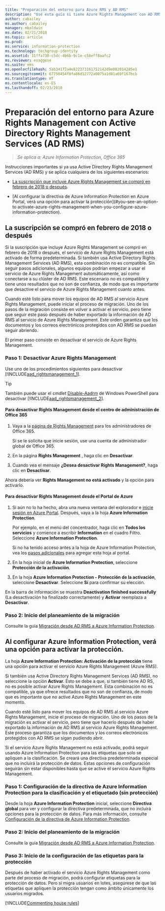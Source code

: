 ```yaml
---
title: "Preparación del entorno para Azure RMS y AD RMS"
description: "Use esta guía si tiene Azure Rights Management con AD RMS implementado."
author: cabailey
ms.author: cabailey
manager: mbaldwin
ms.date: 02/21/2018
ms.topic: article
ms.prod: 
ms.service: information-protection
ms.technology: techgroup-identity
ms.assetid: 11ffa730-c5dc-4b6b-9c1e-c58eff8aafc2
ms.reviewer: esaggese
ms.suite: ems
ms.openlocfilehash: 5ab34172a4e822373161752142d9e082014285e1
ms.sourcegitcommit: 67750454f8fa86d12772a0075a1d01a69f167bcb
ms.translationtype: HT
ms.contentlocale: es-ES
ms.lasthandoff: 02/23/2018
---
```

# <a name="preparing-the-environment-for-azure-rights-management-when-you-also-have-active-directory-rights-management-services-ad-rms"></a>Preparación del entorno para Azure Rights Management con Active Directory Rights Management Services (AD RMS)

>*Se aplica a: Azure Information Protection, Office 365*

Instrucciones importantes si ya usa Active Directory Rights Management Services (AD RMS) y se aplica cualquiera de los siguientes escenarios:

- [La suscripción que incluye Azure Rights Management se compró en febrero de 2018 o después](#your-subscription-was-purchased-during-or-after-february-2018).

- [Al configurar la directiva de Azure Information Protection en Azure Portal, verá una opción para activar la protección](#you-see-an-option-to activate-azure-rights-management-when-you-configure-azure-information-protection).

## <a name="your-subscription-was-purchased-during-or-after-february-2018"></a>La suscripción se compró en febrero de 2018 o después

Si la suscripción que incluye Azure Rights Management se compró en febrero de 2018 o después, el servicio de Azure Rights Management está activado de forma predeterminada. Si también usa Active Directory Rights Management Services (AD RMS), esta combinación no es compatible. Sin seguir pasos adicionales, algunos equipos podrían empezar a usar el servicio de Azure Rights Management automáticamente, así como conectarse a su clúster de AD RMS. Este escenario no es compatible y tiene unos resultados que no son de confianza, de modo que es importante que desactive el servicio de Azure Rights Management cuanto antes. 

Cuando esté listo para mover los equipos de AD RMS al servicio Azure Rights Management, puede iniciar el proceso de migración. Uno de los pasos de la migración consiste en volver a activar el servicio, pero tiene que seguir este paso después de haber exportado la información de AD RMS al servicio de Azure Rights Management. Este orden garantiza que los documentos y los correos electrónicos protegidos con AD RMS se puedan seguir abriendo.

El primer paso consiste en desactivar el servicio de Azure Rights Management.

### <a name="step-1-deactivate-azure-rights-management"></a>Paso 1: Desactivar Azure Rights Management
Use uno de los procedimientos siguientes para desactivar [!INCLUDE[aad_rightsmanagement_1](../includes/aad_rightsmanagement_1_md.md)].

> [!TIP]
> También puede usar el cmdlet [Disable-Aadrm](http://msdn.microsoft.com/library/windowsazure/dn629422.aspx) de Windows PowerShell para desactivar [!INCLUDE[aad_rightsmanagement_2](../includes/aad_rightsmanagement_2_md.md)].

#### <a name="to-deactivate-rights-management-from-the-office-365-admin-center"></a>Para desactivar Rights Management desde el centro de administración de Office 365

1. Vaya a la [página de Rights Management](https://account.activedirectory.windowsazure.com/RmsOnline/Manage.aspx) para los administradores de Office 365.
    
    Si se le solicita que inicie sesión, use una cuenta de administrador global de Office 365.

2. En la página **Rights Management** , haga clic en **Desactivar**.

3.  Cuando vea el mensaje **¿Desea desactivar Rights Management?**, haga clic en **Desactivar**.

Ahora debería ver **Rights Management no está activado** y la opción para activarlo.

#### <a name="to-deactivate-rights-management-from-the-azure-portal"></a>Para desactivar Rights Management desde el Portal de Azure

1. Si aún no lo ha hecho, abra una nueva ventana del explorador e [inicie sesión en Azure Portal](configure-policy.md#signing-in-to-the-azure-portal). Después, vaya a la hoja **Azure Information Protection**.
    
    Por ejemplo, en el menú del concentrador, haga clic en **Todos los servicios** y comience a escribir **Information** en el cuadro Filtro. Seleccione **Azure Information Protection**.
    
    Si no ha tenido acceso antes a la hoja de Azure Information Protection, vea los [pasos adicionales](configure-policy.md#to-access-the-azure-information-protection-blade-for-the-first-time) para agregar esta hoja al portal.

2. En la hoja inicial de **Azure Information Protection**, seleccione **Protección de la activación**. 

3.  En la hoja **Azure Information Protection - Protección de la activación**, seleccione **Desactivar**. Seleccione **Sí** para confirmar su elección.

En la barra de información se muestra **Deactivation finished successfully** (La desactivación ha finalizado correctamente) y **Activar** reemplaza a **Desactivar**. 

### <a name="step-2-start-planning-for-migration"></a>Paso 2: Inicio del planeamiento de la migración

Consulte la guía [Migración desde AD RMS a Azure Information Protection](../plan-design/migrate-from-ad-rms-to-azure-rms.md).

## <a name="you-see-an-option-to-activate-protection-when-you-configure-azure-information-protection"></a>Al configurar Azure Information Protection, verá una opción para activar la protección.

La hoja **Azure Information Protection: Activación de la protección** tiene una opción para activar el servicio Azure Rights Management (Azure RMS).  

Si también usa Active Directory Rights Management Services (AD RMS), no seleccione la opción **Activar**. Esto se debe a que, si también tiene AD RS, no es posible activar Azure Rights Management. Esta combinación no es compatible, ya que ofrece resultados que no son de confianza, de modo que es importante que no active Azure Rights Management en este momento.  

Cuando esté listo para mover los equipos de AD RMS al servicio Azure Rights Management, inicie el proceso de migración. Uno de los pasos de la migración es activar el servicio, pero tiene que hacerlo después de haber exportado la información de AD RMS al servicio Azure Rights Management. Este proceso garantiza que los documentos y los correos electrónicos protegidos con AD RMS se sigan pudiendo abrir. 

Si el servicio Azure Rights Management no está activado, podrá seguir usando Azure Information Protection para las etiquetas que solo se apliquen a la clasificación. Se creará una directiva predeterminada especial que no incluirá la protección de datos. Estas opciones de configuración seguirán sin estar disponibles hasta que se active el servicio Azure Rights Management.

### <a name="step-1-configure-your-azure-information-protection-policy-for-classification-and-labeling---without-protection"></a>Paso 1: Configuración de la directiva de Azure Information Protection para la clasificación y el etiquetado (sin protección)

Desde la hoja **Azure Information Protection** inicial, seleccione **Directiva global** para ver y configurar la directiva predeterminada, que no incluirá opciones para la protección de datos. Para más información, consulte [Configuración de la directiva de Azure Information Protection](configure-policy.md).

### <a name="step-2-start-planning-for-migration"></a>Paso 2: Inicio del planeamiento de la migración

Consulte la guía [Migración desde AD RMS a Azure Information Protection](../plan-design/migrate-from-ad-rms-to-azure-rms.md).

### <a name="step-3-start-to-configure-labels-for-protection"></a>Paso 3: Inicio de la configuración de las etiquetas para la protección

Después de haber activado el servicio Azure Rights Management como parte del proceso de migración, podrá configurar etiquetas para la protección de datos. Pero si migra usuarios en lotes, asegúrese de que las etiquetas que apliquen la protección tengan como ámbito únicamente los usuarios migrados.

[!INCLUDE[Commenting house rules](../includes/houserules.md)]

